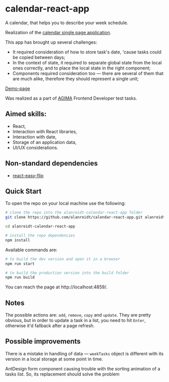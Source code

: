 # calendar-react-app
A calendar, that helps you to describe your week schedule.

Realization of the [calendar single page application](https://drive.google.com/file/d/1vlU_rxq_rifu6zqdm1ydGLX9ROdWlQar/view?usp=sharing).

This app has brought up several challenges:
- It required consideration of how to store task's date, 'cause tasks could be copied between days;
- In the context of state, it required to separate global state from the local ones correctly, and to place the local state in the right component;
- Components required consideration too — there are several of them that are much alike, therefore they should represent a single unit;

[Demo-page](https://alanreidt.github.io/calendar-react-app/)

Was realized as a part of [AGIMA](https://www.agima.ru/) Frontend Developer test tasks.

## Aimed skills:
- React,
- Interaction with React libraries,
- Interaction with date,
- Storage of an application data,
- UI/UX considerations.

## Non-standard dependencies
- [react-easy-flip](https://github.com/jlkiri/react-easy-flip)

## Quick Start
To open the repo on your local machine use the following:
```bash
# clone the repo into the alanreidt-calendar-react-app folder
git clone https://github.com/alanreidt/calendar-react-app.git alanreidt-calendar-react-app

cd alanreidt-calendar-react-app

# install the repo dependencies
npm install
```

Available commands are:
```bash
# to build the dev version and open it in a browser
npm run start

# to build the production version into the build folder
npm run build
```

You can reach the page at http://localhost:4859/.

## Notes
The possible actions are: `add`, `remove`, `copy` and `update`. They are pretty obvious, but in order to update a task in a list, you need to hit `Enter`, otherwise it'd fallback after a page refresh.

## Possible improvements
There is a mistake in handling of data — `weekTasks` object is different with its version in a local storage at some point in time.

AntDesign form component causing trouble with the sorting animation of a tasks list. So, its replacement should solve the problem
